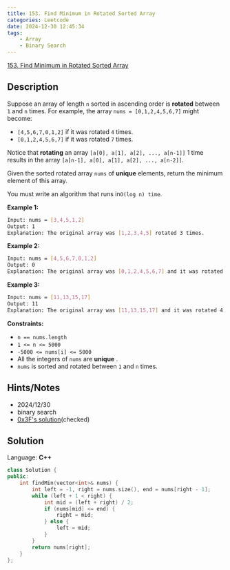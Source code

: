 ```yaml
---
title: 153. Find Minimum in Rotated Sorted Array
categories: Leetcode
date: 2024-12-30 12:45:34
tags:
    - Array
    - Binary Search
---
```


[153. Find Minimum in Rotated Sorted Array](https://leetcode.com/problems/find-minimum-in-rotated-sorted-array/description/?envType=problem-list-v2&envId=plakya4j)

## Description

Suppose an array of length `n` sorted in ascending order is **rotated**  between `1` and `n` times. For example, the array `nums = [0,1,2,4,5,6,7]` might become:

- `[4,5,6,7,0,1,2]` if it was rotated `4` times.
- `[0,1,2,4,5,6,7]` if it was rotated `7` times.

Notice that **rotating**  an array `[a[0], a[1], a[2], ..., a[n-1]]` 1 time results in the array `[a[n-1], a[0], a[1], a[2], ..., a[n-2]]`.

Given the sorted rotated array `nums` of **unique**  elements, return the minimum element of this array.

You must write an algorithm that runs in`O(log n) time`.

**Example 1:**

```bash
Input: nums = [3,4,5,1,2]
Output: 1
Explanation: The original array was [1,2,3,4,5] rotated 3 times.
```

**Example 2:**

```bash
Input: nums = [4,5,6,7,0,1,2]
Output: 0
Explanation: The original array was [0,1,2,4,5,6,7] and it was rotated 4 times.
```

**Example 3:**

```bash
Input: nums = [11,13,15,17]
Output: 11
Explanation: The original array was [11,13,15,17] and it was rotated 4 times.
```

**Constraints:**

- `n == nums.length`
- `1 <= n <= 5000`
- `-5000 <= nums[i] <= 5000`
- All the integers of `nums` are **unique** .
- `nums` is sorted and rotated between `1` and `n` times.

## Hints/Notes

- 2024/12/30
- binary search
- [0x3F's solution](https://leetcode.cn/problems/find-minimum-in-rotated-sorted-array/solutions/1987499/by-endlesscheng-owgd/)(checked)

## Solution

Language: **C++**

```C++
class Solution {
public:
    int findMin(vector<int>& nums) {
        int left = -1, right = nums.size(), end = nums[right - 1];
        while (left + 1 < right) {
            int mid = (left + right) / 2;
            if (nums[mid] <= end) {
                right = mid;
            } else {
                left = mid;
            }
        }
        return nums[right];
    }
};
```
